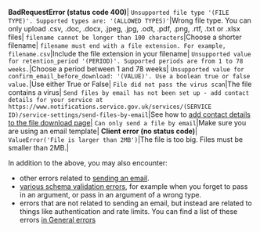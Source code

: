 **BadRequestError (status code 400)**|
`Unsupported file type '(FILE TYPE)'. Supported types are: '(ALLOWED TYPES)'`|Wrong file type. You can only upload .csv, .doc, .docx, .jpeg, .jpg, .odt, .pdf, .png, .rtf, .txt or .xlsx files|
`filename cannot be longer than 100 characters`|Choose a shorter filename|
`filename must end with a file extension. For example, filename.csv`|Include the file extension in your filename|
`Unsupported value for retention_period '(PERIOD)'. Supported periods are from 1 to 78 weeks.`|Choose a period between 1 and 78 weeks|
`Unsupported value for confirm_email_before_download: '(VALUE)'. Use a boolean true or false value.`|Use either True or False|
`File did not pass the virus scan`|The file contains a virus|
`Send files by email has not been set up - add contact details for your service at https://www.notifications.service.gov.uk/services/(SERVICE ID)/service-settings/send-files-by-email`|See how to [add contact details to the file download page](#add-contact-details-to-the-file-download-page)|
`Can only send a file by email`|Make sure you are using an email template|
**Client error (no status code)**|
`ValueError('File is larger than 2MB')`|The file is too big. Files must be smaller than 2MB.|

In addition to the above, you may also encounter:

* other errors related to [sending an email](#send-an-email).
* [various schema validation errors](#schema-validation-errors), for example when you forget to pass in an argument, or pass in an argument of a wrong type.
* errors that are not related to sending an email, but instead are related to things like authentication and rate limits. You can find a list of these errors [in General errors](#general-errors)